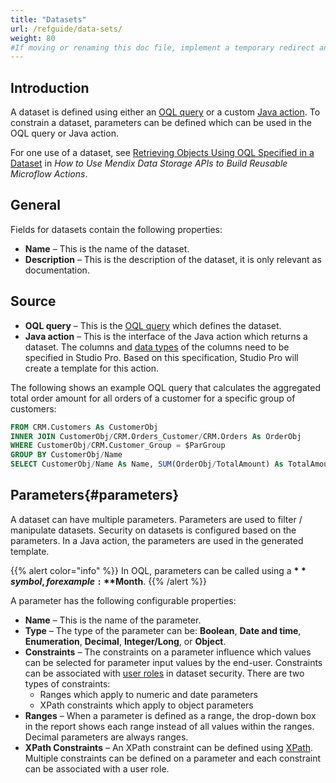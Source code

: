 ```yaml
---
title: "Datasets"
url: /refguide/data-sets/
weight: 80
#If moving or renaming this doc file, implement a temporary redirect and let the respective team know they should update the URL in the product. See Mapping to Products for more details.
---
```


## Introduction

A dataset is defined using either an [OQL query](/refguide/oql/) or a custom [Java action](/refguide/java-actions/). To constrain a dataset, parameters can be defined which can be used in the OQL query or Java action.

For one use of a dataset, see [Retrieving Objects Using OQL Specified in a Dataset](/howto/extensibility/howto-datastorage-api/#retrieving-objects-using-oql-specified-in-a-dataset) in *How to Use Mendix Data Storage APIs to Build Reusable Microflow Actions*.

## General

Fields for datasets contain the following properties:

* **Name** – This is the name of the dataset.
* **Description** – This is the description of the dataset, it is only relevant as documentation.

## Source

* **OQL query** – This is the [OQL query](/refguide/oql/) which defines the dataset.
* **Java action** – This is the interface of the Java action which returns a dataset. The columns and [data types](/refguide/data-types/) of the columns need to be specified in Studio Pro. Based on this specification, Studio Pro will create a template for this action.

The following shows an example OQL query that calculates the aggregated total order amount for all orders of a customer for a specific group of customers:

```sql
FROM CRM.Customers As CustomerObj
INNER JOIN CustomerObj/CRM.Orders_Customer/CRM.Orders As OrderObj
WHERE CustomerObj/CRM.Customer_Group = $ParGroup
GROUP BY CustomerObj/Name
SELECT CustomerObj/Name As Name, SUM(OrderObj/TotalAmount) As TotalAmount
```

## Parameters{#parameters}

A dataset can have multiple parameters. Parameters are used to filter / manipulate datasets. Security on datasets is configured based on the parameters. In a Java action, the parameters are used in the generated template.

{{% alert color="info" %}}
In OQL, parameters can be called using a **$** symbol, for example: **$Month**.
{{% /alert %}}

A parameter has the following configurable properties:

* **Name** – This is the name of the parameter.
* **Type** – The type of the parameter can be: **Boolean**, **Date and time**, **Enumeration**, **Decimal**, **Integer/Long**, or **Object**.
* **Constraints** – The constraints on a parameter influence which values can be selected for parameter input values by the end-user. Constraints can be associated with [user roles](/refguide/user-roles/) in dataset security. There are two types of constraints: 
    * Ranges which apply to numeric and date parameters
    * XPath constraints which apply to object parameters
* **Ranges** – When a parameter is defined as a range, the drop-down box in the report shows each range instead of all values within the ranges. Decimal parameters are always ranges.
* **XPath Constraints** – An XPath constraint can be defined using [XPath](/refguide/xpath/). Multiple constraints can be defined on a parameter and each constraint can be associated with a user role.
